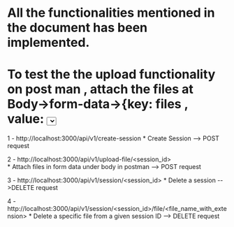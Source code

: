 # All the functionalities mentioned in the document has been implemented.

# To test the the upload functionality on post man , attach the files at Body->form-data->{key: files , value: <select files>} 

1 - http://localhost:3000/api/v1/create-session 
    * Create Session --> POST request

2 - http://localhost:3000/api/v1/upload-file/<session_id>  
    * Attach files in form data under body in postman  --> POST request 

3 - http://localhost:3000/api/v1/session/<session_id> 
    * Delete a session -->DELETE request

4 - http://localhost:3000/api/v1/session/<session_id>/file/<file_name_with_extension>
    * Delete a specific file from a given session ID --> DELETE request
